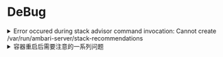 # DeBug

<details>

<summary>Error occured during stack advisor command invocation: Cannot create /var/run/ambari-server/stack-recommendations</summary>

查看`/etc/ambari-server/conf/ambari.properties`文件中的`ambari-server.user`属性，确定您运行ambari-server的用户名。 修改/var/run/ambari-server目录的用户为上一步的用户名，例如：`chown -R ambari /var/run/ambari-server`。

</details>

<details>

<summary>容器重启后需要注意的一系列问题</summary>

首先是/etc/hosts的问题，容器重启后会被重置，建议备份，写入.bashrc自动恢复。

然后是想要ambari-server restart前需要重新setup一遍

最后是需要重启所有ambari-agent。

```sh
## bk hosts
yes | cp -i /etc/hosts.bk /etc/hosts
bash /root/Shell/scp_to_all.sh /etc/hosts /etc
```

</details>
